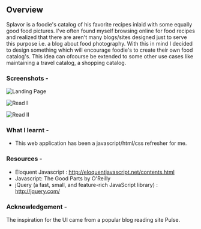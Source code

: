 ## Overview

Splavor is a foodie's catalog of his favorite recipes inlaid with some equally good food pictures. I've often found myself browsing online for food recipes and realized that there are aren't many blogs/sites designed just to serve this purpose i.e. a blog about food photography. With this in mind I decided to design something which will encourage foodie's to create their own food catalog's.
This idea can ofcourse be extended to some other use cases like maintaining a travel catalog, a shopping catalog.

### Screenshots -
![Landing Page](http://i.imgur.com/vwcCvsx.png)

![Read I](http://i.imgur.com/o7KYSSU.png)

![Read II](http://i.imgur.com/OSKihiU.png)

### What I learnt -
 - This web application has been a javascript/html/css refresher for me.

### Resources -
  -  Eloquent Javascript : http://eloquentjavascript.net/contents.html
  -  Javascript: The Good Parts by O'Reilly
  -  jQuery (a fast, small, and feature-rich JavaScript library) : http://jquery.com/ 

### Acknowledgement -
The inspiration for the UI came from a popular blog reading site Pulse.



